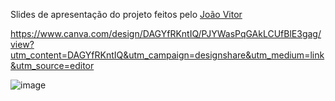 Slides de apresentação do projeto feitos pelo [João Vitor](https://github.com/CAMPOZs)

https://www.canva.com/design/DAGYfRKntIQ/PJYWasPqGAkLCUfBlE3gag/view?utm_content=DAGYfRKntIQ&utm_campaign=designshare&utm_medium=link&utm_source=editor

![image](https://github.com/user-attachments/assets/ae29e11f-ace0-4cdd-ae5d-75895287fa0a)

